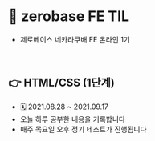 # 📌 zerobase FE TIL
- 제로베이스 네카라쿠배 FE 온라인 1기  

<br>

## 👉 HTML/CSS (1단계) 
- 🗓 2021.08.28 ~ 2021.09.17
- 오늘 하루 공부한 내용을 기록합니다
- 매주 목요일 오후 정기 테스트가 진행됩니다

